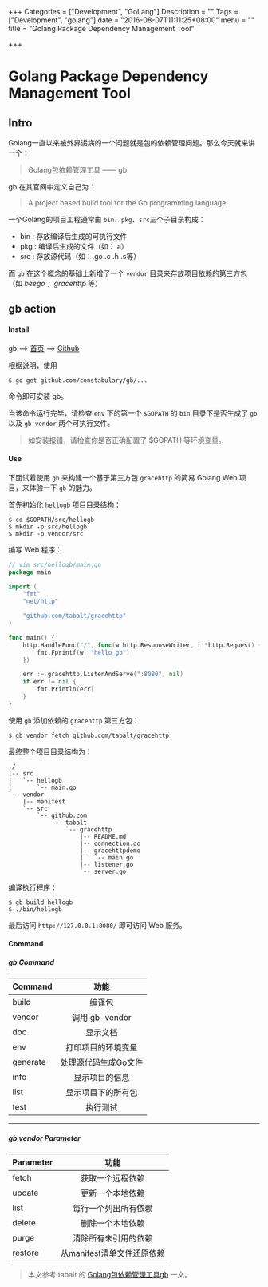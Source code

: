 +++
Categories = ["Development", "GoLang"]
Description = ""
Tags = ["Development", "golang"]
date = "2016-08-07T11:11:25+08:00"
menu = ""
title = "Golang Package Dependency Management Tool"

+++

# Golang Package Dependency Management Tool

## Intro
Golang一直以来被外界诟病的一个问题就是包的依赖管理问题。那么今天就来讲一个：

> Golang包依赖管理工具 —— gb

gb 在其官网中定义自己为：

> A project based build tool for the Go programming language.

一个Golang的项目工程通常由 `bin`、`pkg`、`src`三个子目录构成：

+ bin : 存放编译后生成的可执行文件
+ pkg : 编译后生成的文件（如：.a）
+ src : 存放源代码（如：.go .c .h .s等）

而 `gb` 在这个概念的基础上新增了一个 `vendor` 目录来存放项目依赖的第三方包（如 *beego* ，*gracehttp* 等）

## gb action

#### Install

gb ==> [首页](https://getgb.io/)  ==>  [Github](https://github.com/constabulary/gb/)

根据说明，使用

```shell
$ go get github.com/constabulary/gb/...
```

命令即可安装 gb。

当该命令运行完毕，请检查 `env` 下的第一个 `$GOPATH` 的 `bin` 目录下是否生成了 `gb` 以及 `gb-vendor` 两个可执行文件。

> 如安装报错，请检查你是否正确配置了 $GOPATH 等环境变量。

#### Use

下面试着使用 `gb` 来构建一个基于第三方包 `gracehttp` 的简易 Golang Web 项目，来体验一下 `gb` 的魅力。

首先初始化 `hellogb` 项目目录结构：

```shell
$ cd $GOPATH/src/hellogb
$ mkdir -p src/hellogb
$ mkdir -p vendor/src
```

编写 Web 程序：

```go
// vim src/hellogb/main.go
package main

import (
    "fmt"
    "net/http"

    "github.com/tabalt/gracehttp"
)

func main() {
    http.HandleFunc("/", func(w http.ResponseWriter, r *http.Request) {
        fmt.Fprintf(w, "hello gb")
    })

    err := gracehttp.ListenAndServe(":8080", nil)
    if err != nil {
        fmt.Println(err)
    }
}
```

使用 `gb` 添加依赖的 `gracehttp` 第三方包：

```shell
$ gb vendor fetch github.com/tabalt/gracehttp
```

最终整个项目目录结构为：

```
./
|-- src
|   `-- hellogb
|       `-- main.go
`-- vendor
    |-- manifest
    `-- src
        `-- github.com
            `-- tabalt
                `-- gracehttp
                    |-- README.md
                    |-- connection.go
                    |-- gracehttpdemo
                    |   `-- main.go
                    |-- listener.go
                    `-- server.go
```

编译执行程序：

```shell
$ gb build hellogb
$ ./bin/hellogb
```

最后访问 `http://127.0.0.1:8080/` 即可访问 Web 服务。

#### Command

##### gb Command
| Command     | 功能   |
|:------------| :-----:|
|build        |编译包|
|vendor       |调用 gb-vendor |
|doc	      |显示文档|
|env	      |打印项目的环境变量|
|generate     |处理源代码生成Go文件|
|info	      |显示项目的信息|
|list	      |显示项目下的所有包|
|test  	      |执行测试|
 
---
##### gb vendor Parameter
| Parameter   | 功能   |
|:------------| :-----:|
|fetch	      |获取一个远程依赖|
|update	      |更新一个本地依赖|
|list	      |每行一个列出所有依赖|
|delete	      |删除一个本地依赖|
|purge	      |清除所有未引用的依赖|
|restore	  |从manifest清单文件还原依赖|

> 本文参考 tabalt 的 [Golang包依赖管理工具gb](http://tabalt.net/blog/golang-package-dependency-management-tool-gb/) 一文。

